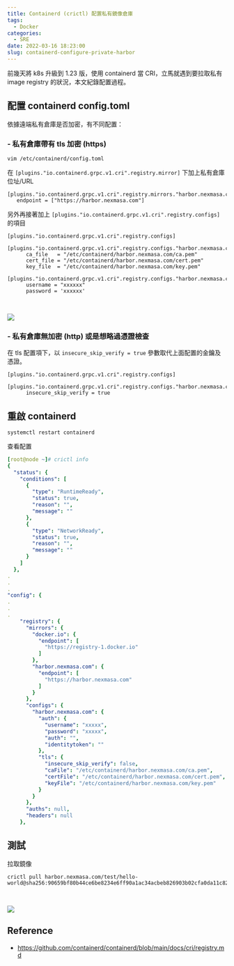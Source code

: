 ```yaml
---
title: Containerd (crictl) 配置私有鏡像倉庫
tags:
  - Docker
categories:
  - SRE
date: 2022-03-16 18:23:00
slug: containerd-configure-private-harbor
---
```


前幾天將 k8s 升級到 1.23 版，使用 containerd 當 CRI，立馬就遇到要拉取私有 image registry 的狀況，本文紀錄配置過程。

<!--more-->

## 配置 containerd config.toml

依據遠端私有倉庫是否加密，有不同配置：

### - 私有倉庫帶有 tls 加密 (https)

```
vim /etc/containerd/config.toml
```

在 `[plugins."io.containerd.grpc.v1.cri".registry.mirror]` 下加上私有倉庫位址/URL

```
[plugins."io.containerd.grpc.v1.cri".registry.mirrors."harbor.nexmasa.com"]
   endpoint = ["https://harbor.nexmasa.com"]
```

另外再接著加上 `[plugins."io.containerd.grpc.v1.cri".registry.configs]` 的項目

```
[plugins."io.containerd.grpc.v1.cri".registry.configs]
   [plugins."io.containerd.grpc.v1.cri".registry.configs."harbor.nexmasa.com".tls]
      ca_file   = "/etc/containerd/harbor.nexmasa.com/ca.pem"
      cert_file = "/etc/containerd/harbor.nexmasa.com/cert.pem"
      key_file  = "/etc/containerd/harbor.nexmasa.com/key.pem"
   [plugins."io.containerd.grpc.v1.cri".registry.configs."harbor.nexmasa.com".auth]
      username = "xxxxxx"
      password = 'xxxxxx'
```

</br>

![](https://imgur.com/86AZK4p.png)

### - 私有倉庫無加密 (http) 或是想略過憑證檢查

在 tls 配置項下，以 `insecure_skip_verify = true` 參數取代上面配置的金鑰及憑證。

```
[plugins."io.containerd.grpc.v1.cri".registry.configs]
   [plugins."io.containerd.grpc.v1.cri".registry.configs."harbor.nexmasa.com".tls]
      insecure_skip_verify = true
```

## 重啟 containerd

```
systemctl restart containerd
```

查看配置

```yaml
[root@node ~]# crictl info
{
  "status": {
    "conditions": [
      {
        "type": "RuntimeReady",
        "status": true,
        "reason": "",
        "message": ""
      },
      {
        "type": "NetworkReady",
        "status": true,
        "reason": "",
        "message": ""
      }
    ]
  },
.
.
.
"config": {
.
.
.
    "registry": {
      "mirrors": {
        "docker.io": {
          "endpoint": [
            "https://registry-1.docker.io"
          ]
        },
        "harbor.nexmasa.com": {
          "endpoint": [
            "https://harbor.nexmasa.com"
          ]
        }
      },
      "configs": {
        "harbor.nexmasa.com": {
          "auth": {
            "username": "xxxxx",
            "password": "xxxxx",
            "auth": "",
            "identitytoken": ""
          },
          "tls": {
            "insecure_skip_verify": false,
            "caFile": "/etc/containerd/harbor.nexmasa.com/ca.pem",
            "certFile": "/etc/containerd/harbor.nexmasa.com/cert.pem",
            "keyFile": "/etc/containerd/harbor.nexmasa.com/key.pem"
          }
        }
      },
      "auths": null,
      "headers": null
    },
```

## 測試

拉取鏡像

```
crictl pull harbor.nexmasa.com/test/hello-world@sha256:90659bf80b44ce6be8234e6ff90a1ac34acbeb826903b02cfa0da11c82cbc042
```

</br>

![](https://imgur.com/CPIvAP8.png)

## Reference

- https://github.com/containerd/containerd/blob/main/docs/cri/registry.md
